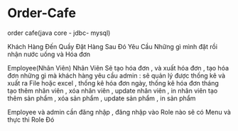 # Order-Cafe
order cafe(java core - jdbc- mysql)


Khách Hàng Đến Quầy Đặt Hàng Sau Đó Yêu Cầu Những gì mình đặt rồi nhận nước uống và Hóa đơn 

Employee(Nhân Viên) Nhân Viên Sẽ tạo hóa đơn , và xuất hóa đơn ,  tạo hóa đơn những gì mà khách hàng yêu cầu
admin : sẽ quản lý được thống kê và xuất ra File hoặc excel , thống kê hóa đơn ngày, thống kê hóa đơn tháng  
tạo thêm nhân viên , xóa nhân viên , update nhân viên , in nhân viên 
tạo thêm sản phẩm , xóa sản phẩm , update sản phẩm , in sản phẩm


Employee và admin cần đăng nhập , đăng nhập vào Role nào sẽ có Menu và thực thi Role Đó
